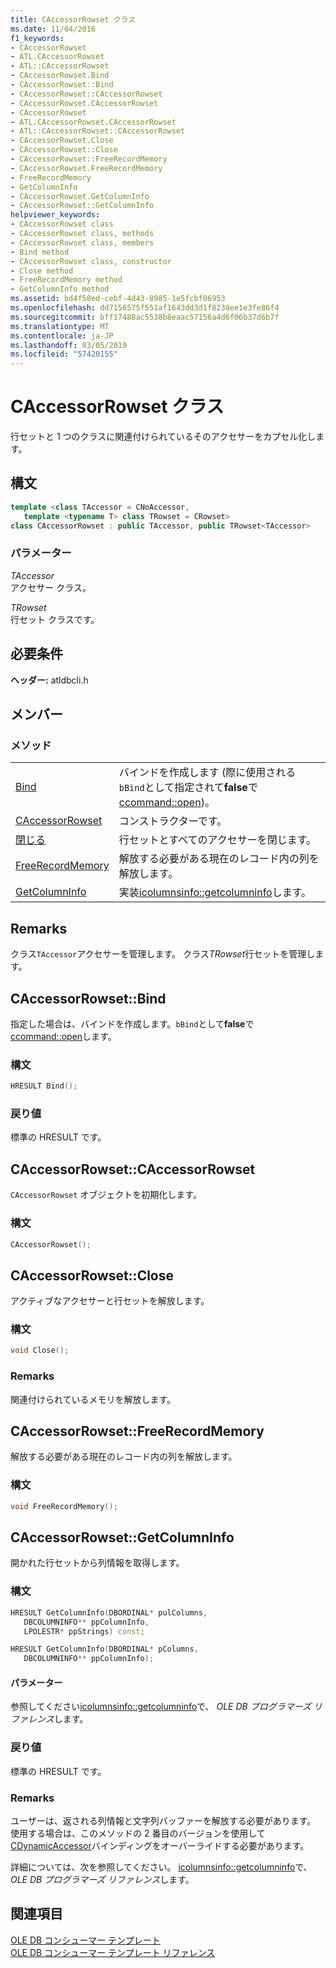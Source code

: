 ```yaml
---
title: CAccessorRowset クラス
ms.date: 11/04/2016
f1_keywords:
- CAccessorRowset
- ATL.CAccessorRowset
- ATL::CAccessorRowset
- CAccessorRowset.Bind
- CAccessorRowset::Bind
- CAccessorRowset::CAccessorRowset
- CAccessorRowset.CAccessorRowset
- CAccessorRowset
- ATL.CAccessorRowset.CAccessorRowset
- ATL::CAccessorRowset::CAccessorRowset
- CAccessorRowset.Close
- CAccessorRowset::Close
- CAccessorRowset::FreeRecordMemory
- CAccessorRowset.FreeRecordMemory
- FreeRecordMemory
- GetColumnInfo
- CAccessorRowset.GetColumnInfo
- CAccessorRowset::GetColumnInfo
helpviewer_keywords:
- CAccessorRowset class
- CAccessorRowset class, methods
- CAccessorRowset class, members
- Bind method
- CAccessorRowset class, constructor
- Close method
- FreeRecordMemory method
- GetColumnInfo method
ms.assetid: bd4f58ed-cebf-4d43-8985-1e5fcbf06953
ms.openlocfilehash: dd7156575f551af1643dd3d1f8238ee1e3fe86f4
ms.sourcegitcommit: bff17488ac5538b8eaac57156a4d6f06b37d6b7f
ms.translationtype: MT
ms.contentlocale: ja-JP
ms.lasthandoff: 03/05/2019
ms.locfileid: "57420155"
---
```

# <a name="caccessorrowset-class"></a>CAccessorRowset クラス

行セットと 1 つのクラスに関連付けられているそのアクセサーをカプセル化します。

## <a name="syntax"></a>構文

```cpp
template <class TAccessor = CNoAccessor,
   template <typename T> class TRowset = CRowset>
class CAccessorRowset : public TAccessor, public TRowset<TAccessor>
```

### <a name="parameters"></a>パラメーター

*TAccessor*<br/>
アクセサー クラス。

*TRowset*<br/>
行セット クラスです。

## <a name="requirements"></a>必要条件

**ヘッダー:** atldbcli.h

## <a name="members"></a>メンバー

### <a name="methods"></a>メソッド

|||
|-|-|
|[Bind](#bind)|バインドを作成します (際に使用される`bBind`として指定されて**false**で[ccommand::open](../../data/oledb/ccommand-open.md))。|
|[CAccessorRowset](#caccessorrowset)|コンストラクターです。|
|[閉じる](#close)|行セットとすべてのアクセサーを閉じます。|
|[FreeRecordMemory](#freerecordmemory)|解放する必要がある現在のレコード内の列を解放します。|
|[GetColumnInfo](#getcolumninfo)|実装[icolumnsinfo::getcolumninfo](/previous-versions/windows/desktop/ms722704\(v=vs.85\))します。|

## <a name="remarks"></a>Remarks

クラス`TAccessor`アクセサーを管理します。 クラス*TRowset*行セットを管理します。

## <a name="bind"></a> CAccessorRowset::Bind

指定した場合は、バインドを作成します。`bBind`として**false**で[ccommand::open](../../data/oledb/ccommand-open.md)します。

### <a name="syntax"></a>構文

```cpp
HRESULT Bind();
```

### <a name="return-value"></a>戻り値

標準の HRESULT です。

## <a name="caccessorrowset"></a> CAccessorRowset::CAccessorRowset

`CAccessorRowset` オブジェクトを初期化します。

### <a name="syntax"></a>構文

```cpp
CAccessorRowset();
```

## <a name="close"></a> CAccessorRowset::Close

アクティブなアクセサーと行セットを解放します。

### <a name="syntax"></a>構文

```cpp
void Close();
```

### <a name="remarks"></a>Remarks

関連付けられているメモリを解放します。

## <a name="freerecordmemory"></a> CAccessorRowset::FreeRecordMemory

解放する必要がある現在のレコード内の列を解放します。

### <a name="syntax"></a>構文

```cpp
void FreeRecordMemory();
```

## <a name="getcolumninfo"></a> CAccessorRowset::GetColumnInfo

開かれた行セットから列情報を取得します。

### <a name="syntax"></a>構文

```cpp
HRESULT GetColumnInfo(DBORDINAL* pulColumns,
   DBCOLUMNINFO** ppColumnInfo,
   LPOLESTR* ppStrings) const;

HRESULT GetColumnInfo(DBORDINAL* pColumns,
   DBCOLUMNINFO** ppColumnInfo);
```

#### <a name="parameters"></a>パラメーター

参照してください[icolumnsinfo::getcolumninfo](/previous-versions/windows/desktop/ms722704\(v=vs.85\))で、 *OLE DB プログラマーズ リファレンス*します。

### <a name="return-value"></a>戻り値

標準の HRESULT です。

### <a name="remarks"></a>Remarks

ユーザーは、返される列情報と文字列バッファーを解放する必要があります。 使用する場合は、このメソッドの 2 番目のバージョンを使用して[CDynamicAccessor](../../data/oledb/cdynamicaccessor-class.md)バインディングをオーバーライドする必要があります。

詳細については、次を参照してください。 [icolumnsinfo::getcolumninfo](/previous-versions/windows/desktop/ms722704\(v=vs.85\))で、 *OLE DB プログラマーズ リファレンス*します。

## <a name="see-also"></a>関連項目

[OLE DB コンシューマー テンプレート](../../data/oledb/ole-db-consumer-templates-cpp.md)<br/>
[OLE DB コンシューマー テンプレート リファレンス](../../data/oledb/ole-db-consumer-templates-reference.md)